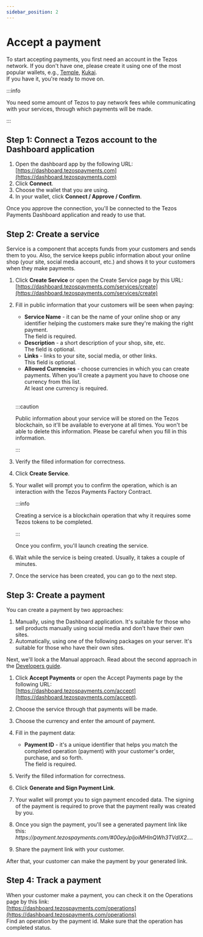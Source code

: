 ```yaml
---
sidebar_position: 2
---
```

# Accept a payment
To start accepting payments, you first need an account in the Tezos network. If you don't have one, please create it using one of the most popular wallets, e.g., [Temple](https://templewallet.com), [Kukai](https://wallet.kukai.app).  
If you have it, you're ready to move on.

:::info

You need some amount of Tezos to pay network fees while communicating with your services, through which payments will be made.

:::

## Step 1: Connect a Tezos account to the Dashboard application
1. Open the dashboard app by the following URL:  
[https://dashboard.tezospayments.com](https://dashboard.tezospayments.com)
2. Click **Connect**.
3. Choose the wallet that you are using.
4. In your wallet, click **Connect / Approve / Confirm**.

Once you approve the connection, you'll be connected to the Tezos Payments Dashboard application and ready to use that.

## Step 2: Create a service
Service is a component that accepts funds from your customers and sends them to you. Also, the service keeps public information about your online shop (your site, social media account, etc.) and shows it to your customers when they make payments.

1. Click **Create Service** or open the Create Service page by this URL:  
[https://dashboard.tezospayments.com/services/create](https://dashboard.tezospayments.com/services/create)
2. Fill in public information that your customers will be seen when paying:

    * **Service Name** - it can be the name of your online shop or any identifier helping the customers make sure they're making the right payment.  
    The field is required.
    * **Description** - a short description of your shop, site, etc.  
    The field is optional.
    * **Links** - links to your site, social media, or other links.  
    This field is optional.
    * **Allowed Currencies** - choose currencies in which you can create payments. When you'll create a payment you have to choose one currency from this list.  
    At least one currency is required.

    <br />

    :::caution

    Public information about your service will be stored on the Tezos blockchain, so it'll be available to everyone at all times. You   won't be able to delete this information.
    Please be careful when you fill in this information.

    :::

3. Verify the filled information for correctness.
4. Click **Create Service**.
5. Your wallet will prompt you to confirm the operation, which is an interaction with the Tezos Payments Factory Contract.
    
    :::info

    Creating a service is a blockchain operation that why it requires some Tezos tokens to be completed.

    :::
    
    Once you confirm, you'll launch creating the service.

6. Wait while the service is being created. Usually, it takes a couple of minutes.
7. Once the service has been created, you can go to the next step.

## Step 3: Create a payment
You can create a payment by two approaches:

1. Manually, using the Dashboard application. It's suitable for those who sell products manually using social media and don't have their own sites.
2. Automatically, using one of the following packages on your server. It's suitable for those who have their own sites.

Next, we'll look a the Manual approach. Read about the second approach in the [Developers guide](developers/getting-started.md).

1. Click **Accept Payments** or open the Accept Payments page by the following URL:  
[https://dashboard.tezospayments.com/accept](https://dashboard.tezospayments.com/accept).
2. Choose the service through that payments will be made.
3. Choose the currency and enter the amount of payment.
4. Fill in the payment data:
    * **Payment ID** - it's a unique identifier that helps you match the completed operation (payment) with your customer's order, purchase, and so forth.  
    The field is required.

5. Verify the filled information for correctness.
6. Click **Generate and Sign Payment Link**.
7. Your wallet will prompt you to sign payment encoded data. The signing of the payment is required to prove that the payment really was created by you.
8. Once you sign the payment, you'll see a generated payment link like this:  
*<span>https</span>://payment.tezospayments.com/#00eyJpIjoiMHlnQWh3TVdIX2....*
9. Share the payment link with your customer.

After that, your customer can make the payment by your generated link.

## Step 4: Track a payment
When your customer make a payment, you can check it on the Operations page by this link:  
[https://dashboard.tezospayments.com/operations](https://dashboard.tezospayments.com/operations)  
Find an operation by the payment id. Make sure that the operation has completed status.
